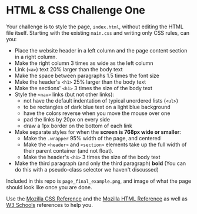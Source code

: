# HTML & CSS Challenge One

Your challenge is to style the page, `index.html`, without editing the HTML file itself. Starting with the existing `main.css` and writing only CSS rules, can you:

- Place the website header in a left column and the page content section in a right column.
- Make the right column 3 times as wide as the left column
- Link (`<a>`) text 20% larger than the body text
- Make the space between paragraphs 1.5 times the font size
- Make the header's `<h1>` 25% larger than the body text
- Make the sections' `<h1>` 3 times the size of the body text
- Style the `<nav>` links (but not other links):
    - not have the default indentation of typical unordered lists (`<ul>`)
    - to be rectangles of dark blue text on a light blue background
    - have the colors reverse when you move the mouse over one
    - pad the links by 20px on every side
    - draw a 1px border on the bottom of each link
- Make separate styles for when the **screen is 768px wide or smaller**:
    - Make the `.wrapper` 95% width of the page, and centered
    - Make the `<header>` and `<section>` elements take up the full width of their parent container (and not float).
    - Make the header's `<h1>` 3 times the size of the body text
- Make the third paragraph (and only the third paragraph) **bold** (You can do this with a pseudo-class selector we haven't discussed)

Included in this repo is `page_final_example.png`, and image of what the page should look like once you are done.

Use the [Mozilla CSS Reference](https://developer.mozilla.org/en-US/docs/Web/CSS/Reference) and the [Mozilla HTML Reference](https://developer.mozilla.org/en-US/docs/Web/HTML/Element) as well as [W3 Schools](http://www.w3schools.com) references to help you.
